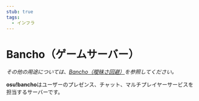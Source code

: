 ```yaml
---
stub: true
tags:
  - インフラ
---
```


# Bancho（ゲームサーバー）

*その他の用途については、[Bancho（曖昧さ回避）](/wiki/Disambiguation/Bancho)を参照してください。*

**osu!bancho**はユーザーのプレゼンス、チャット、マルチプレイヤーサービスを担当するサーバーです。

